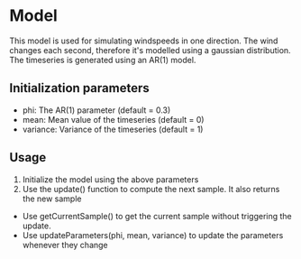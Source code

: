 # Model
This model is used for simulating windspeeds in one direction. The wind
changes each second, therefore it's modelled using a gaussian distribution.
The timeseries is generated using an AR(1) model.

## Initialization parameters
- phi: The AR(1) parameter (default = 0.3)
- mean: Mean value of the timeseries (default = 0)
- variance: Variance of the timeseries (default = 1)

## Usage
1. Initialize the model using the above parameters
2. Use the update() function to compute the next sample. It also returns the new sample

- Use getCurrentSample() to get the current sample without triggering the update.
- Use updateParameters(phi, mean, variance) to update the parameters whenever they change